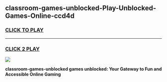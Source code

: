 
## classroom-games-unblocked-Play-Unblocked-Games-Online-ccd4d
<h3>
<a href="https://premium76.site?title=classroom-games-unblocked&ref=25A">CLICK TO PLAY</a></h3>
<hr>

<h3>
<a href="https://premium76.site?title=classroom-games-unblocked&ref=25A">CLICK 2 PLAY</a>
  
</h3>

<a href="https://premium76.site?title=classroom-games-unblocked&ref=25A"><img src="https://clearcache.store/games.png"></a>


**classroom-games-unblocked games unblocked: Your Gateway to Fun and Accessible Online Gaming**
